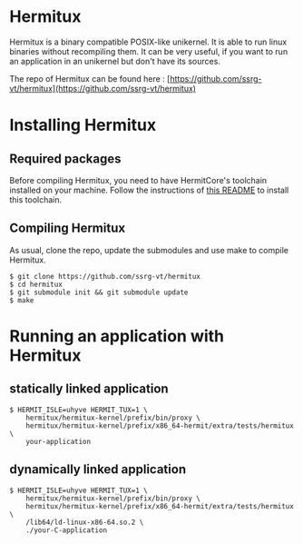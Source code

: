 # Hermitux

Hermitux is a binary compatible POSIX-like unikernel. It is able to run linux binaries without recompiling them.
It can be very useful, if you want to run an application in an unikernel but don't have its sources.

The repo of Hermitux can be found here : [https://github.com/ssrg-vt/hermitux](https://github.com/ssrg-vt/hermitux)

# Installing Hermitux

## Required packages

Before compiling Hermitux, you need to have HermitCore's toolchain installed on your machine. Follow the instructions of [this README](https://github.com/p-jacquot/unikernel-tools/blob/main/unikernels/hermitcore/README.md) to install this toolchain.

## Compiling Hermitux

As usual, clone the repo, update the submodules and use make to compile Hermitux.

```
$ git clone https://github.com/ssrg-vt/hermitux
$ cd hermitux
$ git submodule init && git submodule update
$ make
```


# Running an application with Hermitux

## statically linked application

```
$ HERMIT_ISLE=uhyve HERMIT_TUX=1 \
    hermitux/hermitux-kernel/prefix/bin/proxy \
    hermitux/hermitux-kernel/prefix/x86_64-hermit/extra/tests/hermitux \
    your-application
```

## dynamically linked application

```
$ HERMIT_ISLE=uhyve HERMIT_TUX=1 \
    hermitux/hermitux-kernel/prefix/bin/proxy \
    hermitux/hermitux-kernel/prefix/x86_64-hermit/extra/tests/hermitux \
    /lib64/ld-linux-x86-64.so.2 \
    ./your-C-application
```


